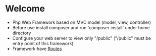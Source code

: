 # Welcome
 - Php Web Framework based on MVC model (model, view, controller)
 - Before use install composer and run 'composer install' under home directory
 - Configure your web server to view only "/public" ("/public" must be entry point of this framework)
 - Framework have <a href="02routes.md">Routes</a>
 